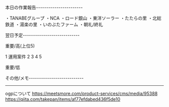 本日の作業報告-----------------------

・TANABEグループ
・NCA
・ロード銀山
・東洋ソーラー
・たたらの里
・北総鉄道
・湯楽の里
・いのぶたファーム
・朝礼/終礼

翌日予定----------------------------

重要/高(上位5)

1 運用案件
2 
3 
4 
5 

重要/低


その他/メモ---------------------------


-------------------------------------

ogpについて
https://meetsmore.com/product-services/cms/media/95388
https://qiita.com/takepan/items/af77efdabed436f5de10
